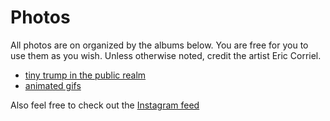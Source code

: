 # Photos
All photos are on organized by the albums below. You are free for you to use them as you wish. Unless otherwise noted, credit the artist Eric Corriel. 

- [tiny trump in the public realm](https://www.flickr.com/photos/eric_corriel/albums/72157705431892175)
- [animated gifs](https://www.flickr.com/photos/eric_corriel/albums/72157677455768358)

Also feel free to check out the [Instagram feed](https://instagram.com/maketrumptiny)